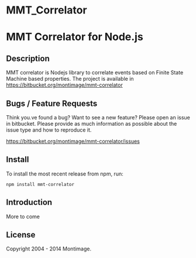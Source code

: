 # MMT_Correlator
MMT Correlator for Node.js
==========================

## Description
MMT correlator is Nodejs library to correlate events based on Finite State Machine based properties. 
The project is available in https://bitbucket.org/montimage/mmt-correlator

## Bugs / Feature Requests

Think you.ve found a bug? Want to see a new feature? Please open an
issue in bitbucket. Please provide as much information as possible about the issue type and how to reproduce it.

  https://bitbucket.org/montimage/mmt-correlator/issues

## Install

To install the most recent release from npm, run:

    npm install mmt-correlator

## Introduction

More to come

## License
Copyright 2004 - 2014 Montimage.
